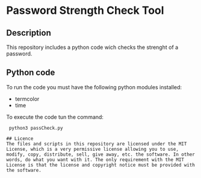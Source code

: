 # Password Strength Check Tool
## Description
This repository includes a python code wich checks the strenght of a password.

## Python code
To run the code you must have the following python modules installed:
- termcolor
- time

To execute the code tun the command:
```
 python3 passCheck.py

## Licence
The files and scripts in this repository are licensed under the MIT License, which is a very permissive license allowing you to use, modify, copy, distribute, sell, give away, etc. the software. In other words, do what you want with it. The only requirement with the MIT License is that the license and copyright notice must be provided with the software.
